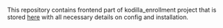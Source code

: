 This repository contains frontend part of kodilla_enrollment project that is stored [here](https://github.com/ercoire/kodilla-enrollment) with all necessary details on config and installation. 

